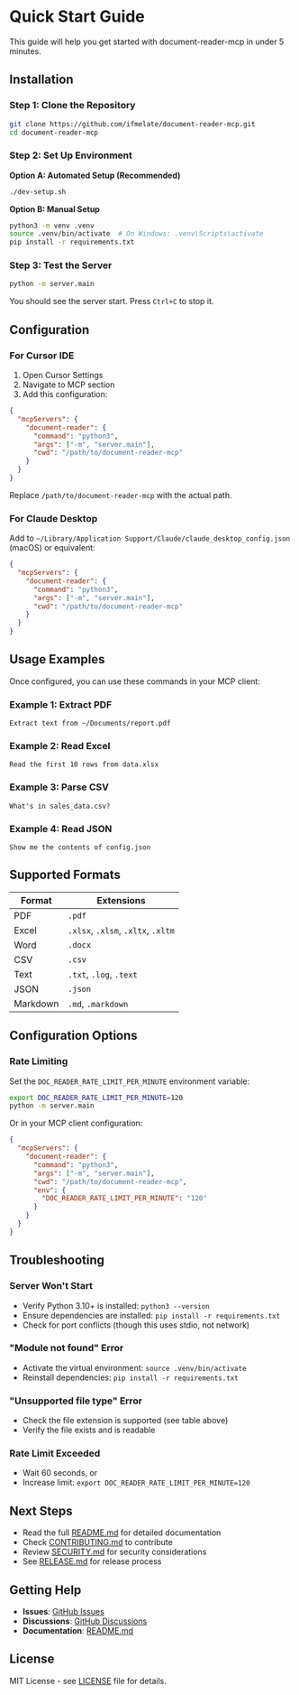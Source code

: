 # Quick Start Guide

This guide will help you get started with document-reader-mcp in under 5 minutes.

## Installation

### Step 1: Clone the Repository

```bash
git clone https://github.com/ifmelate/document-reader-mcp.git
cd document-reader-mcp
```

### Step 2: Set Up Environment

**Option A: Automated Setup (Recommended)**
```bash
./dev-setup.sh
```

**Option B: Manual Setup**
```bash
python3 -m venv .venv
source .venv/bin/activate  # On Windows: .venv\Scripts\activate
pip install -r requirements.txt
```

### Step 3: Test the Server

```bash
python -m server.main
```

You should see the server start. Press `Ctrl+C` to stop it.

## Configuration

### For Cursor IDE

1. Open Cursor Settings
2. Navigate to MCP section
3. Add this configuration:

```json
{
  "mcpServers": {
    "document-reader": {
      "command": "python3",
      "args": ["-m", "server.main"],
      "cwd": "/path/to/document-reader-mcp"
    }
  }
}
```

Replace `/path/to/document-reader-mcp` with the actual path.

### For Claude Desktop

Add to `~/Library/Application Support/Claude/claude_desktop_config.json` (macOS) or equivalent:

```json
{
  "mcpServers": {
    "document-reader": {
      "command": "python3",
      "args": ["-m", "server.main"],
      "cwd": "/path/to/document-reader-mcp"
    }
  }
}
```

## Usage Examples

Once configured, you can use these commands in your MCP client:

### Example 1: Extract PDF
```
Extract text from ~/Documents/report.pdf
```

### Example 2: Read Excel
```
Read the first 10 rows from data.xlsx
```

### Example 3: Parse CSV
```
What's in sales_data.csv?
```

### Example 4: Read JSON
```
Show me the contents of config.json
```

## Supported Formats

| Format | Extensions |
|--------|-----------|
| PDF | `.pdf` |
| Excel | `.xlsx`, `.xlsm`, `.xltx`, `.xltm` |
| Word | `.docx` |
| CSV | `.csv` |
| Text | `.txt`, `.log`, `.text` |
| JSON | `.json` |
| Markdown | `.md`, `.markdown` |

## Configuration Options

### Rate Limiting

Set the `DOC_READER_RATE_LIMIT_PER_MINUTE` environment variable:

```bash
export DOC_READER_RATE_LIMIT_PER_MINUTE=120
python -m server.main
```

Or in your MCP client configuration:

```json
{
  "mcpServers": {
    "document-reader": {
      "command": "python3",
      "args": ["-m", "server.main"],
      "cwd": "/path/to/document-reader-mcp",
      "env": {
        "DOC_READER_RATE_LIMIT_PER_MINUTE": "120"
      }
    }
  }
}
```

## Troubleshooting

### Server Won't Start
- Verify Python 3.10+ is installed: `python3 --version`
- Ensure dependencies are installed: `pip install -r requirements.txt`
- Check for port conflicts (though this uses stdio, not network)

### "Module not found" Error
- Activate the virtual environment: `source .venv/bin/activate`
- Reinstall dependencies: `pip install -r requirements.txt`

### "Unsupported file type" Error
- Check the file extension is supported (see table above)
- Verify the file exists and is readable

### Rate Limit Exceeded
- Wait 60 seconds, or
- Increase limit: `export DOC_READER_RATE_LIMIT_PER_MINUTE=120`

## Next Steps

- Read the full [README.md](README.md) for detailed documentation
- Check [CONTRIBUTING.md](CONTRIBUTING.md) to contribute
- Review [SECURITY.md](SECURITY.md) for security considerations
- See [RELEASE.md](RELEASE.md) for release process

## Getting Help

- **Issues**: [GitHub Issues](https://github.com/ifmelate/document-reader-mcp/issues)
- **Discussions**: [GitHub Discussions](https://github.com/ifmelate/document-reader-mcp/discussions)
- **Documentation**: [README.md](README.md)

## License

MIT License - see [LICENSE](LICENSE) file for details.

